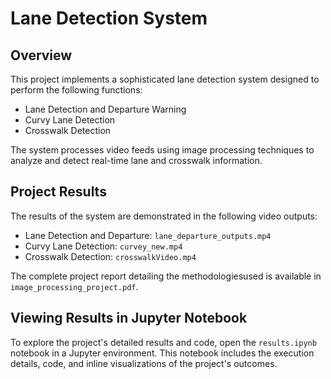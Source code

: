 # Lane Detection System

## Overview
This project implements a sophisticated lane detection system designed to perform the following functions:
- Lane Detection and Departure Warning
- Curvy Lane Detection
- Crosswalk Detection

The system processes video feeds using image processing techniques to analyze and detect real-time lane and crosswalk information.

## Project Results

The results of the system are demonstrated in the following video outputs:
- Lane Detection and Departure: `lane_departure_outputs.mp4`
- Curvy Lane Detection: `curvey_new.mp4`
- Crosswalk Detection: `crosswalkVideo.mp4`

The complete project report detailing the methodologiesused is available in `image_processing_project.pdf`.

## Viewing Results in Jupyter Notebook

To explore the project's detailed results and code, open the `results.ipynb` notebook in a Jupyter environment. This notebook includes the execution details, code, and inline visualizations of the project's outcomes.

